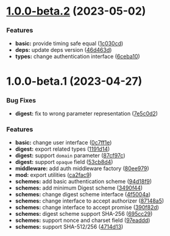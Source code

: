 # [1.0.0-beta.2](https://github.com/httpland/auth-middleware/compare/1.0.0-beta.1...1.0.0-beta.2) (2023-05-02)


### Features

* **basic:** provide timing safe equal ([1c030cd](https://github.com/httpland/auth-middleware/commit/1c030cd6e4f4ca3dc4c033958af3b0d4bbd4ddc2))
* **deps:** update deps version ([46d463d](https://github.com/httpland/auth-middleware/commit/46d463d57df9899b47727b6266dca423afe38fa5))
* **types:** change authentication interface ([6ceba10](https://github.com/httpland/auth-middleware/commit/6ceba104e1f693b442039f238209759053452f52))

# 1.0.0-beta.1 (2023-04-27)


### Bug Fixes

* **digest:** fix to wrong parameter representation ([7e5c0d2](https://github.com/httpland/auth-middleware/commit/7e5c0d2615a679143fcdf28c57afcd66d6cd4589))


### Features

* **basic:** change user interface ([0c7ff1e](https://github.com/httpland/auth-middleware/commit/0c7ff1eb103aba0744aef3c1ea69e6e1134942af))
* **digest:** export related types ([1191d14](https://github.com/httpland/auth-middleware/commit/1191d14504f355e0224b2240b70df5de8c9a7c9a))
* **digest:** support `domain` parameter ([87cf97c](https://github.com/httpland/auth-middleware/commit/87cf97ce2cb9fa269fb94842f2983f0f73e58423))
* **digest:** support `opaque` field ([53cb8d4](https://github.com/httpland/auth-middleware/commit/53cb8d43f8cf496e79099519c1e44668d73478e3))
* **middleware:** add auth middleware factory ([80ee979](https://github.com/httpland/auth-middleware/commit/80ee979bafd27285650123a1670842d414920cc9))
* **mod:** export utilities ([ca2fac9](https://github.com/httpland/auth-middleware/commit/ca2fac96def180a5921ccb15f9f232886d0af38b))
* **schemes:** add basic authentication scheme ([94d18f9](https://github.com/httpland/auth-middleware/commit/94d18f9ccd8ada2468e027e4ae906f881fe94e82))
* **schemes:** add minimum Digest scheme ([3490f44](https://github.com/httpland/auth-middleware/commit/3490f440ad5374db98f79a7dd053eed6a401410a))
* **schemes:** change digest scheme interface ([4f5004a](https://github.com/httpland/auth-middleware/commit/4f5004a470c67fa20af9ad84ccf6e2904a223b09))
* **schemes:** change interface to accept authorizer ([87148a5](https://github.com/httpland/auth-middleware/commit/87148a5f51000176ec92b68c172b9d2a43433ff7))
* **schemes:** change interface to accept promise ([390f82d](https://github.com/httpland/auth-middleware/commit/390f82d781cb07497f10fb79d25e19db65f24467))
* **schemes:** digest scheme support SHA-256 ([695cc29](https://github.com/httpland/auth-middleware/commit/695cc29b030e924f21c5d3f530c92fbc33964866))
* **schemes:** support nonce and charset field ([97eaddd](https://github.com/httpland/auth-middleware/commit/97eaddd5168fdd8f351f3915ebe755360ad17645))
* **schemes:** support SHA-512/256 ([4714d13](https://github.com/httpland/auth-middleware/commit/4714d131009898e864310c71668cbf600a1ac24b))
